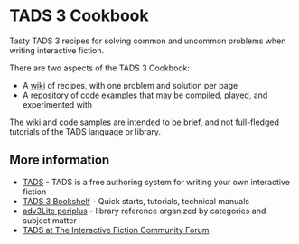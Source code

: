 # TADS 3 Cookbook
Tasty TADS 3 recipes for solving common and uncommon problems when writing interactive fiction.

There are two aspects of the TADS 3 Cookbook:

* A [wiki](https://github.com/jimbonator/tads-cookbook/wiki) of recipes, with one problem and solution per page
* A [repository](https://github.com/jimbonator/tads-cookbook) of code examples that may be compiled, played, and experimented with

The wiki and code samples are intended to be brief, and not full-fledged tutorials of the TADS language or library.

## More information

* [TADS](https://www.tads.org/) - TADS is a free authoring system for writing your own interactive fiction
* [TADS 3 Bookshelf](https://www.tads.org/t3doc/doc/index.htm) - Quick starts, tutorials, technical manuals
* [adv3Lite periplus](https://jimbonator.github.io/tads-cookbook/adv3Lite/) - library reference organized by categories and subject matter
* [TADS at The Interactive Fiction Community Forum](https://intfiction.org/c/authoring/tads/20)
